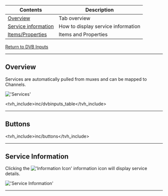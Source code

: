 Contents                                   | Description
-------------------------------------------|------------------------
[Overview](#overview)                      | Tab overview
[Service information](#service-information)| How to display service information
[Items/Properties](#items)                 | Items and Properties

[Return to DVB Inputs](dvbinputs)

---

## Overview

Services are automatically pulled from muxes and can be mapped to Channels.

!['Services'](static/img/doc/dvbinputs/dvbinput_service.png)

<tvh_include>inc/dvbinputs_table</tvh_include>

---

## Buttons

<tvh_include>inc/buttons</tvh_include>

---

## Service Information

Clicking the !['Information Icon'](static/img/doc/icons/information.png) 
information icon will display service details.

!['Service Information'](static/img/doc/dvbinputs/dvbinput_service_info.png)

---
